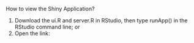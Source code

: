 How to view the Shiny Application?
1) Download the ui.R and server.R in RStudio, then type runApp() in the RStudio command line; or
2) Open the link: 
